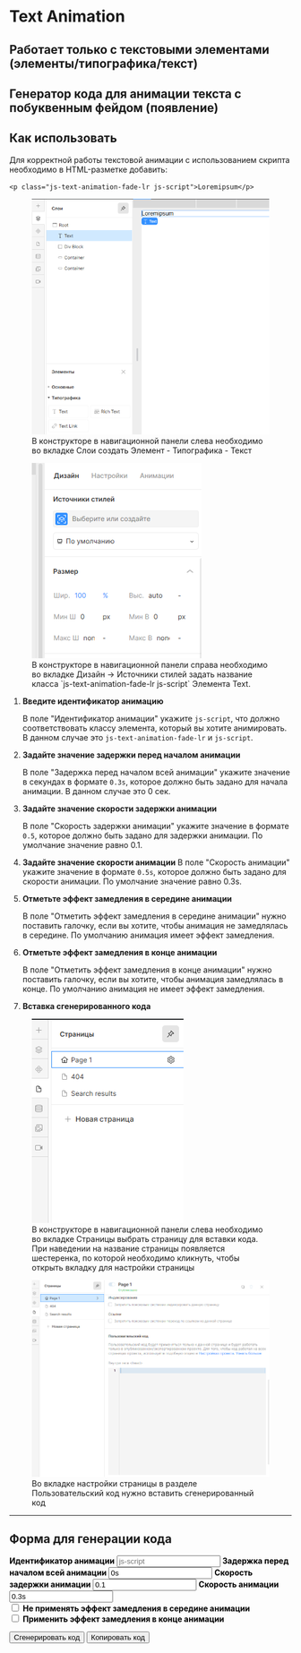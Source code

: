 # Text Animation

## Работает только с текстовыми элементами (элементы/типографика/текст)

## Генератор кода для анимации текста c побуквенным фейдом (появление)

## Как использовать

Для корректной работы текстовой анимации с использованием скрипта необходимо в HTML-разметке добавить:
<!-- markdownlint-disable MD040 -->
```
<p class="js-text-animation-fade-lr js-script">Loremipsum</p>
```
<!-- markdownlint-disable MD041 -->
<!-- markdownlint-disable MD033 -->
<figure>
  <img src="../assets/add-text-element-1.png" class="lottie1" alt="div" />
  <figcaption>В конструкторе в навигационной панели слева необходимо во вкладке Слои создать Элемент - Типографика - Текст</figcaption>
</figure>

<figure>
  <img src="../assets/add-text-element-2.png" class="lottie2" alt="class" />
  <figcaption>В конструкторе в навигационной панели справа необходимо во вкладке Дизайн -> Источники
  стилей задать название класса `js-text-animation-fade-lr js-script` Элемента Text.</figcaption>
</figure>

1. **Введите идентификатор анимацию**

   В поле "Идентификатор анимации" укажите `js-script`, что должно соответствовать классу элемента, который вы хотите анимировать. В данном случае это `js-text-animation-fade-lr` и `js-script`.

2. **Задайте значение задержки перед началом анимации**

   В поле "Задержка перед началом всей анимации" укажите значение в секундах в формате `0.3s`, которое должно быть задано для начала анимации. В данном случае это 0 сек.

3. **Задайте значение скорости задержки анимации**

   В поле "Скорость задержки анимации" укажите значение в формате `0.5`, которое должно быть задано для задержки анимации. По умолчание значение равно 0.1.

4. **Задайте значение скорости анимации**
    В поле "Скорость анимации" укажите значение в формате `0.5s`, которое должно быть задано для скорости анимации. По умолчание значение равно 0.3s.

5. **Отметьте  эффект замедления в середине анимации**

   В поле "Отметить эффект замедления в середине анимации" нужно поставить галочку, если вы хотите, чтобы анимация не замедлялась в середине. По умолчанию анимация имеет эффект замедления.

6. **Отметьте  эффект замедления в конце анимации**

    В поле "Отметить эффект замедления в конце анимации" нужно поставить галочку, если вы хотите, чтобы анимация замедлялась в конце. По умолчанию анимация не имеет эффект замедления.

7. **Вставка сгенерированного кода**

<!-- markdownlint-disable MD041 -->
<!-- markdownlint-disable MD033 -->
<figure>
  <img src="../assets/insert-code-1.png" class="lottie" alt="div" />
  <figcaption>В конструкторе в навигационной панели слева необходимо во вкладке Страницы выбрать страницу для вставки кода.
  При наведении на название страницы появляется шестеренка, по которой необходимо кликнуть, чтобы открыть вкладку для настройки страницы</figcaption>
</figure>

<figure>
  <img src="../assets/insert-code-2.png" class="lottie" alt="class" />
  <figcaption>Во вкладке настройки страницы в разделе Пользовательский код нужно вставить сгенерированный код</figcaption>
</figure>

---

## Форма для генерации кода

<!-- markdownlint-disable MD041 -->
<!-- markdownlint-disable MD033 -->

<div id="fadeLR-generator">
  <label for="fadeLR-animationID" style="font-weight:bold; color: #000;">Идентификатор анимации</label>
  <input type="text" id="fadeLR-animationID" value="" placeholder="js-script">
  <label for="fadeLR-delayBeforeStart" style="font-weight:bold; color: #000;">Задержка перед началом всей анимации</label>
  <input type="text" id="fadeLR-delayBeforeStart" value="0s" placeholder="0s">
   <label for="fadeLR-animationDalay" style="font-weight:bold; color: #000;">Скорость задержки анимации</label>
  <input type="text" id="fadeLR-animationDalay" value="0.1" placeholder="0.01">
  <label for="fadeLR-animationSpeed" style="font-weight:bold; color: #000;">Скорость анимации</label>
  <input type="text" id="fadeLR-animationSpeed" value="0.3s" placeholder="0.3s">
  <div class="checkbox">
    <div class="checkbox_wrapper">
        <input type="checkbox" id="fadeLR-slowdownEffect" value="true">
        <label for="fadeLR-slowdownEffect" style="font-weight:bold; color: #000;">Не применять эффект замедления в середине анимации</label>
    </div>
    <div class="checkbox_wrapper">
        <input type="checkbox" id="fadeLR-endSlowdownEffect" value="false">
        <label for="fadeLR-endSlowdownEffect" style="font-weight:bold; color: #000;">Применить эффект замедления в конце анимации</label>
    </div>
  </div>

  <button id="generate-fadeLR">Сгенерировать код</button>
  <button id="copy-fadeLR">Копировать код</button>
  <h2 id="title" style="display: none">Пример сгенерированного кода</h2>
  <pre id="fadeLR-output"></pre>
</div>
